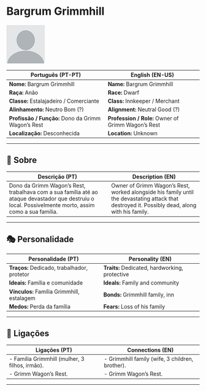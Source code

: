 
# Bargrum Grimmhill

![Bargrum Grimmhill](docs/assets/npc/npc_blank.png)

| **Português (PT-PT)**                            | **English (EN-US)**                         |
| ------------------------------------------------ | ------------------------------------------- |
| **Nome:** Bargrum Grimmhill                      | **Name:** Bargrum Grimmhill                  |
| **Raça:** Anão                                   | **Race:** Dwarf                              |
| **Classe:** Estalajadeiro / Comerciante          | **Class:** Innkeeper / Merchant              |
| **Alinhamento:** Neutro Bom (?)                  | **Alignment:** Neutral Good (?)              |
| **Profissão / Função:** Dono da Grimm Wagon’s Rest | **Profession / Role:** Owner of Grimm Wagon’s Rest |
| **Localização:** Desconhecida                    | **Location:** Unknown                        |

---

## 📖 Sobre

| **Descrição (PT)**                                                                                       | **Description (EN)**                                                                                      |
| -------------------------------------------------------------------------------------------------------- | --------------------------------------------------------------------------------------------------------- |
| Dono da Grimm Wagon’s Rest, trabalhava com a sua família até ao ataque devastador que destruiu o local. Possivelmente morto, assim como a sua família. | Owner of Grimm Wagon’s Rest, worked alongside his family until the devastating attack that destroyed it. Possibly dead, along with his family. |

---

## 🎭 Personalidade

| **Personalidade (PT)**                       | **Personality (EN)**                      |
| -------------------------------------------- | ----------------------------------------- |
| **Traços:** Dedicado, trabalhador, protetor  | **Traits:** Dedicated, hardworking, protective |
| **Ideais:** Família e comunidade             | **Ideals:** Family and community           |
| **Vínculos:** Família Grimmhill, estalagem   | **Bonds:** Grimmhill family, inn           |
| **Medos:** Perda da família                  | **Fears:** Loss of his family              |

---

## 🔗 Ligações

| **Ligações (PT)**                               | **Connections (EN)**                           |
| ----------------------------------------------- | ---------------------------------------------- |
| - Família Grimmhill (mulher, 3 filhos, irmão).  | - Grimmhill family (wife, 3 children, brother). |
| - Grimm Wagon’s Rest.                           | - Grimm Wagon’s Rest.                          |

---

